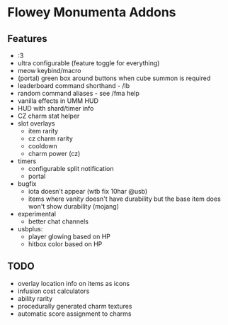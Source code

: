 # Flowey Monumenta Addons

## Features
- :3
- ultra configurable (feature toggle for everything)
- meow keybind/macro
- (portal) green box around buttons when cube summon is required
- leaderboard command shorthand - /lb 
- random command aliases - see /fma help
- vanilla effects in UMM HUD
- HUD with shard/timer info
- CZ charm stat helper
- slot overlays
    - item rarity
    - cz charm rarity
    - cooldown
    - charm power (cz)
- timers
    - configurable split notification
    - portal
- bugfix
    - iota doesn't appear (wtb fix 10har @usb)
    - items where vanity doesn't have durability but the base item does won't show durability (mojang)
- experimental
    - better chat channels
- usbplus:
    - player glowing based on HP
    - hitbox color based on HP
## TODO
- overlay location info on items as icons
- infusion cost calculators
- ability rarity
- procedurally generated charm textures
- automatic score assignment to charms
